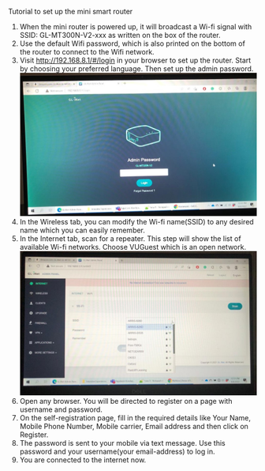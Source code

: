Tutorial to set up the mini smart router

1. When the mini router is powered up, it will broadcast a Wi-fi signal with SSID: GL-MT300N-V2-xxx as written on the box of the router.
2. Use the default Wifi password, which is also printed on the bottom of the router to connect to the Wifi network.
3. Visit http://192.168.8.1/#/login in your browser to set up the router. Start by choosing your preferred language.
	Then set up the admin password.
![Admin Panel](https://github.com/saumyasucharita/IoT_FirstAssignment.github.io/blob/main/RouterTutorial/image/Admin%20Panel.jpeg)
4. In the Wireless tab, you can modify the Wi-fi name(SSID) to any desired name which you can easily remember.
5. In the Internet tab, scan for a repeater. This step will show the list of available Wi-fi networks.
	Choose VUGuest which is an open network.
![SSID Names](https://github.com/saumyasucharita/IoT_FirstAssignment.github.io/blob/main/RouterTutorial/image/SSID%20Names.jpeg)
6. Open any browser. You will be directed to register on a page with username and password.
7. On the self-registration page, fill in the required details like Your Name, Mobile Phone Number, Mobile carrier, Email address and then click on Register.
8. The password is sent to your mobile via text message. Use this password and your username(your email-address) to log in.
9. You are connected to the internet now.

